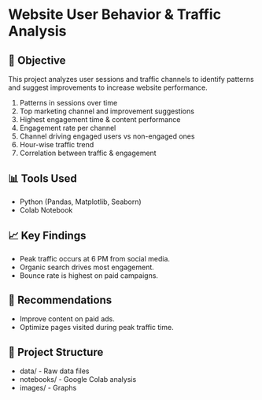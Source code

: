 # Website User Behavior & Traffic Analysis

## 📌 Objective
This project analyzes user sessions and traffic channels to identify patterns and suggest improvements to increase website performance.

1. Patterns in sessions over time
2. Top marketing channel and improvement suggestions
3. Highest engagement time & content performance
4. Engagement rate per channel
5. Channel driving engaged users vs non-engaged ones
6. Hour-wise traffic trend
7. Correlation between traffic & engagement

## 📊 Tools Used
- Python (Pandas, Matplotlib, Seaborn)
- Colab Notebook

## 📈 Key Findings
- Peak traffic occurs at 6 PM from social media.
- Organic search drives most engagement.
- Bounce rate is highest on paid campaigns.

## 📌 Recommendations
- Improve content on paid ads.
- Optimize pages visited during peak traffic time.

## 📂 Project Structure
- data/ - Raw data files
- notebooks/ - Google Colab analysis
- images/ - Graphs
